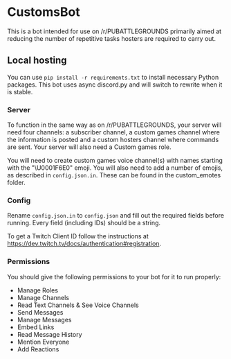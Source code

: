 # CustomsBot

This is a bot intended for use on /r/PUBATTLEGROUNDS primarily aimed at reducing the number of repetitive tasks hosters are required to carry out.

## Local hosting

You can use `pip install -r requirements.txt` to install necessary Python packages. This bot uses async discord.py and will switch to rewrite when it is stable.

### Server

To function in the same way as on /r/PUBATTLEGROUNDS, your server will need four channels: a subscriber channel, a custom games channel where the information is posted and a custom hosters channel where commands are sent. Your server will also need a Custom games role.

You will need to create custom games voice channel(s) with names starting with the "\U0001F6E0" emoji. You will also need to add a number of emojis, as described in `config.json.in`. These can be found in the custom_emotes folder.

### Config

Rename `config.json.in` to `config.json` and fill out the required fields before running. Every field (including IDs) should be a string.

To get a Twitch Client ID follow the instructions at https://dev.twitch.tv/docs/authentication#registration.

### Permissions

You should give the following permissions to your bot for it to run properly:

* Manage Roles
* Manage Channels
* Read Text Channels & See Voice Channels
* Send Messages
* Manage Messages
* Embed Links
* Read Message History
* Mention Everyone
* Add Reactions

